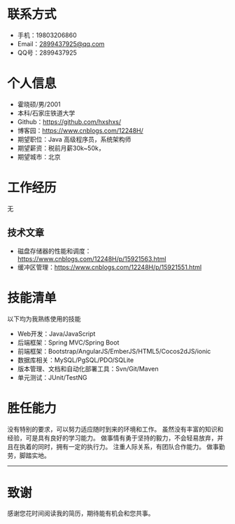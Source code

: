 # 联系方式
 

- 手机：19803206860
- Email：2899437925@qq.com 
- QQ号：2899437925
 
# 个人信息
 
 - 霍晓硕/男/2001 
 - 本科/石家庄铁道大学 
 - Github：https://github.com/hxshxs/
 - 博客园：https://www.cnblogs.com/12248H/
 - 期望职位：Java 高级程序员，系统架构师
 - 期望薪资：税前月薪30k~50k，
 - 期望城市：北京
 
 
# 工作经历

  无
  
 
## 技术文章

 
- 磁盘存储器的性能和调度：https://www.cnblogs.com/12248H/p/15921563.html
- 缓冲区管理：https://www.cnblogs.com/12248H/p/15921551.html

     
     
# 技能清单

 
以下均为我熟练使用的技能
 
- Web开发：Java/JavaScript
- 后端框架：Spring MVC/Spring Boot
- 前端框架：Bootstrap/AngularJS/EmberJS/HTML5/Cocos2dJS/ionic
- 数据库相关：MySQL/PgSQL/PDO/SQLite
- 版本管理、文档和自动化部署工具：Svn/Git/Maven
- 单元测试：JUnit/TestNG


# 胜任能力

没有特别的要求，可以努力适应随时到来的环境和工作。
虽然没有丰富的知识和经验，可是具有良好的学习能力。
做事情有勇于坚持的毅力，不会轻易放弃，并且在执着的同时，拥有一定的执行力。
注重人际关系，有团队合作能力。
做事勤劳，脚踏实地。


---      
# 致谢
感谢您花时间阅读我的简历，期待能有机会和您共事。
